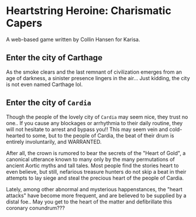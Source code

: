 # Heartstring Heroine: Charismatic Capers

A web-based game written by Collin Hansen for Karisa.

## Enter the city of Carthage

As the smoke clears and the last remnant of civilization 
emerges from an age of darkness, a sinister presence 
lingers in the air... Just kidding, the city is not even 
named Carthage lol.

## Enter the city of `Cardia`

Though the people of the lovely city of `Cardia` may seem 
nice, they trust no one.. If you cause any blockages or 
arrhythmia to their daily routine, they will not hesitate 
to arrest and bypass you!! This may seem vein and cold-
hearted to some, but to the people of Cardia, the beat of 
their drum is entirely involuntarily, and WARRANTED.

After all, the crown is rumored to bear the secrets of the 
"Heart of Gold", a canonical utterance known to many only 
by the many permutations of ancient Aortic myths and tall 
tales. Most people find the stories heart to even believe, 
but still, nefarious treasure hunters do not skip a beat in 
their attempts to lay siege and steal the precious heart of 
the people of Cardia.

Lately, among other abnormal and mysterious happenstances, 
the "heart attacks" have become more frequent, and are 
believed to be supplied by a distal foe.. May you get to 
the heart of the matter and defibrillate this coronary 
conundrum???
